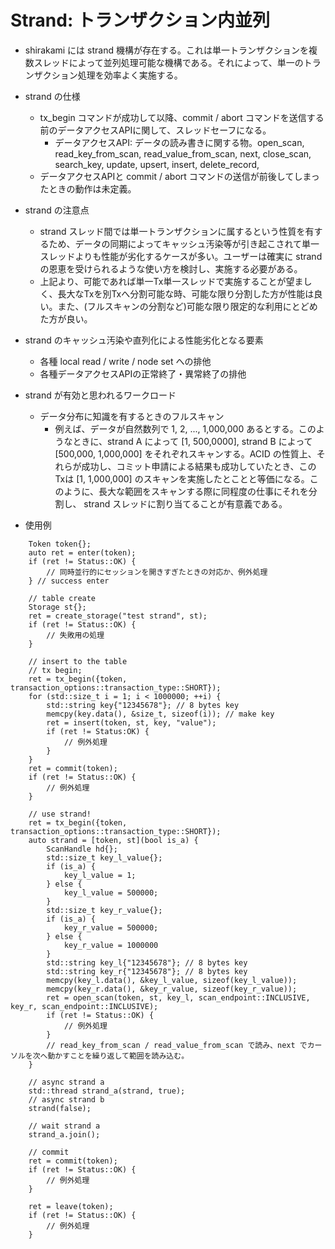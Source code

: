 # Strand: トランザクション内並列

- shirakami には strand 機構が存在する。これは単一トランザクションを複数スレッドによって並列処理可能な機構である。それによって、単一のトランザクション処理を効率よく実施する。

- strand の仕様
  - tx_begin コマンドが成功して以降、commit / abort コマンドを送信する前のデータアクセスAPIに関して、スレッドセーフになる。
    - データアクセスAPI: データの読み書きに関する物。open_scan, read_key_from_scan, read_value_from_scan, next, close_scan, search_key, update, upsert, insert, delete_record, 
  - データアクセスAPIと commit / abort コマンドの送信が前後してしまったときの動作は未定義。

- strand の注意点
  - strand スレッド間では単一トランザクションに属するという性質を有するため、データの同期によってキャッシュ汚染等が引き起こされて単一スレッドよりも性能が劣化するケースが多い。ユーザーは確実に strand の恩恵を受けられるような使い方を検討し、実施する必要がある。
  - 上記より、可能であれば単一Tx単一スレッドで実施することが望ましく、長大なTxを別Txへ分割可能な時、可能な限り分割した方が性能は良い。また、(フルスキャンの分割など)可能な限り限定的な利用にとどめた方が良い。

- strand のキャッシュ汚染や直列化による性能劣化となる要素
  - 各種 local read / write / node set への排他
  - 各種データアクセスAPIの正常終了・異常終了の排他
  
- strand が有効と思われるワークロード
  - データ分布に知識を有するときのフルスキャン
    - 例えば、データが自然数列で 1, 2, ..., 1,000,000 あるとする。このようなときに、strand A によって [1, 500,0000], strand B によって [500,000, 1,000,000] をそれぞれスキャンする。ACID の性質上、それらが成功し、コミット申請による結果も成功していたとき、このTxは [1, 1,000,000] のスキャンを実施したとことと等価になる。このように、長大な範囲をスキャンする際に同程度の仕事にそれを分割し、 strand スレッドに割り当てることが有意義である。


- 使用例
```
    Token token{};
    auto ret = enter(token);
    if (ret != Status::OK) {
        // 同時並行的にセッションを開きすぎたときの対応か、例外処理
    } // success enter

    // table create
    Storage st{};
    ret = create_storage("test strand", st);
    if (ret != Status::OK) {
        // 失敗用の処理
    }

    // insert to the table
    // tx begin;
    ret = tx_begin({token, transaction_options::transaction_type::SHORT});
    for (std::size_t i = 1; i < 1000000; ++i) {
        std::string key{"12345678"}; // 8 bytes key
        memcpy(key.data(), &size_t, sizeof(i)); // make key
        ret = insert(token, st, key, "value");
        if (ret != Status:OK) {
            // 例外処理
        }
    }
    ret = commit(token);
    if (ret != Status::OK) {
        // 例外処理
    }

    // use strand!
    ret = tx_begin({token, transaction_options::transaction_type::SHORT});
    auto strand = [token, st](bool is_a) {
        ScanHandle hd{};
        std::size_t key_l_value{};
        if (is_a) {
            key_l_value = 1;
        } else {
            key_l_value = 500000;
        }
        std::size_t key_r_value{};
        if (is_a) {
            key_r_value = 500000;
        } else {
            key_r_value = 1000000
        }
        std::string key_l{"12345678"}; // 8 bytes key
        std::string key_r{"12345678"}; // 8 bytes key
        memcpy(key_l.data(), &key_l_value, sizeof(key_l_value));
        memcpy(key_r.data(), &key_r_value, sizeof(key_r_value));
        ret = open_scan(token, st, key_l, scan_endpoint::INCLUSIVE, key_r, scan_endpoint::INCLUSIVE);
        if (ret != Status::OK) {
            // 例外処理
        }
        // read_key_from_scan / read_value_from_scan で読み、next でカーソルを次へ動かすことを繰り返して範囲を読み込む。
    }

    // async strand a
    std::thread strand_a(strand, true);
    // async strand b
    strand(false);

    // wait strand a
    strand_a.join();

    // commit
    ret = commit(token);
    if (ret != Status::OK) {
        // 例外処理
    }

    ret = leave(token);
    if (ret != Status::OK) {
        // 例外処理
    }
```
